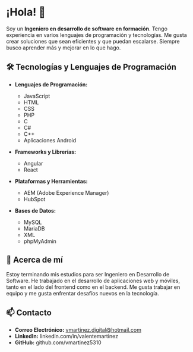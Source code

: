 # ¡Hola! 👋

Soy un **Ingeniero en desarrollo de software en formación**. Tengo experiencia en varios lenguajes de programación y tecnologías. Me gusta crear soluciones que sean eficientes y que puedan escalarse. Siempre busco aprender más y mejorar en lo que hago.

## 🛠️ Tecnologías y Lenguajes de Programación

- **Lenguajes de Programación:** 
  - JavaScript
  - HTML
  - CSS
  - PHP
  - C
  - C#
  - C++
  - Aplicaciones Android

- **Frameworks y Librerías:** 
  - Angular
  - React

- **Plataformas y Herramientas:** 
  - AEM (Adobe Experience Manager)
  - HubSpot

- **Bases de Datos:** 
  - MySQL
  - MariaDB
  - XML
  - phpMyAdmin

## 📖 Acerca de mí

Estoy terminando mis estudios para ser Ingeniero en Desarrollo de Software. He trabajado en el desarrollo de aplicaciones web y móviles, tanto en el lado del frontend como en el backend. Me gusta trabajar en equipo y me gusta enfrentar desafíos nuevos en la tecnología.

## 📫 Contacto

- **Correo Electrónico:** vmartinez.digital@hotmail.com
- **LinkedIn:** linkedin.com/in/valentemartinez
- **GitHub:** github.com/vmartinez5310
